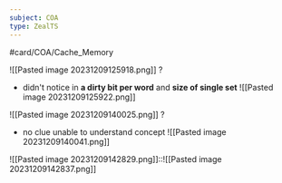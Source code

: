 ```yaml
---
subject: COA
type: ZealTS
---
```

#card/COA/Cache_Memory 

![[Pasted image 20231209125918.png]]
?
- didn't notice in **a dirty bit per word** and **size of single set**
![[Pasted image 20231209125922.png]] <!--SR:!2023-12-15,2,150-->


![[Pasted image 20231209140025.png]]
?
- no clue unable to understand concept
![[Pasted image 20231209140041.png]] <!--SR:!2023-12-15,2,150-->


![[Pasted image 20231209142829.png]]::![[Pasted image 20231209142837.png]] <!--SR:!2023-12-18,4,170-->

